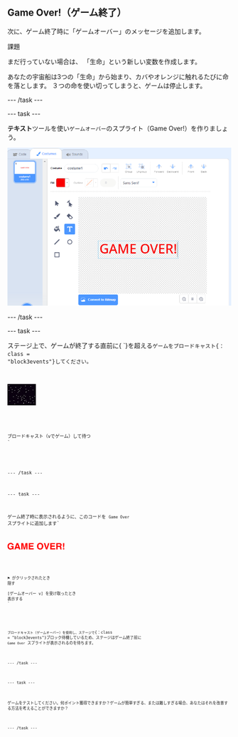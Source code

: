 ## Game Over!（ゲーム終了）

次に、ゲーム終了時に「ゲームオーバー」のメッセージを追加します。

課題

まだ行っていない場合は、 「生命」という新しい変数を作成します。

あなたの宇宙船は3つの「生命」から始まり、カバやオレンジに触れるたびに命を落とします。 ３つの命を使い切ってしまうと、ゲームは停止します。

\--- /task \---

\--- task \---

**テキスト**ツールを使い`ゲームオーバー`のスプライト（Game Over!）を作りましょう。

![スクリーンショット](images/invaders-game-over.png)

\--- /task \---

\--- task \---

ステージ上で、ゲームが終了する直前に</code>{ `}を超える<code>ゲームをブロードキャスト{：class = "block3events"}してください。</p>

<p><img src="images/stage-sprite.png" alt="ゲームオーバースプライト" /></p>

<pre><code class="blocks3">ブロードキャスト（vでゲーム）して待つ
`</pre> 

\--- /task \---

\--- task \---

ゲーム終了時に表示されるように、このコードを `Game Over` スプライトに追加します`</p>

<p><img src="images/gameover-sprite.png" alt="ゲームオーバースプライト" /></p>

<pre><code class="blocks3">⚑ がクリックされたとき
隠す

[ゲームオーバー v] を受け取ったとき
表示する
`</pre> 

`ブロードキャスト（ゲームオーバー）を使用し、ステージで`{：class = "block3events"}ブロック待機しているため、ステージはゲーム終了前に `Game Over` スプライトが表示されるのを待ちます。

\--- /task \---

\--- task \---

ゲームをテストしてください。何ポイント獲得できますか？ゲームが簡単すぎる、または難しすぎる場合、あなたはそれを改善する方法を考えることができますか？

\--- /task \---